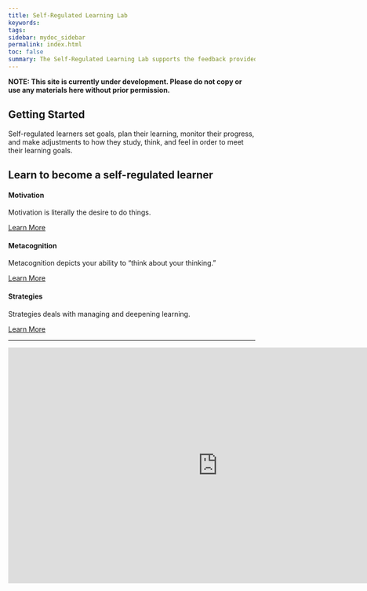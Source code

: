 ```yaml
---
title: Self-Regulated Learning Lab
keywords: 
tags: 
sidebar: mydoc_sidebar
permalink: index.html
toc: false
summary: The Self-Regulated Learning Lab supports the feedback provided by the Diagnostic Assessment and Achievement of College Skills (DAACS). This site provides information to help you become a more self-regulated learner.
---
```



**NOTE: This site is currently under development. Please do not copy or use any materials here without prior permission.**


## Getting Started

Self-regulated learners set goals, plan their learning, monitor their progress, and make adjustments to how they study, think, and feel in order to meet their learning goals.

<div class="row">
         <div class="col-lg-12">
             <h2 class="page-header">Learn to become a self-regulated learner</h2>
         </div>
         <div class="col-md-4 col-sm-6">
             <div class="panel panel-default text-center">
                 <div class="panel-heading">
                     <span class="fa-stack fa-5x">
                           <i class="fa fa-circle fa-stack-2x text-primary"></i>
                           <i class="fa fa-thumbs-o-up fa-stack-1x fa-inverse"></i>
                     </span>
                 </div>
                 <div class="panel-body">
                     <h4>Motivation</h4>
                     <p>Motivation is literally the desire to do things.</p>
                     <a href="motivation_overview.html" class="btn btn-primary">Learn More</a>
                 </div>
             </div>
         </div>
         <div class="col-md-4 col-sm-6">
             <div class="panel panel-default text-center">
                 <div class="panel-heading">
                     <span class="fa-stack fa-5x">
                           <i class="fa fa-circle fa-stack-2x text-primary"></i>
                           <i class="fa fa-refresh fa-stack-1x fa-inverse"></i>
                     </span>
                 </div>
                 <div class="panel-body">
                     <h4>Metacognition</h4>
                     <p>Metacognition depicts your ability to “think about your thinking.”</p>
                     <a href="metacognition_overview.html" class="btn btn-primary">Learn More</a>
                 </div>
             </div>
         </div>
         <div class="col-md-4 col-sm-6">
             <div class="panel panel-default text-center">
                 <div class="panel-heading">
                     <span class="fa-stack fa-5x">
                           <i class="fa fa-circle fa-stack-2x text-primary"></i>
                           <i class="fa fa-list fa-stack-1x fa-inverse"></i>
                     </span>
                 </div>
                 <div class="panel-body">
                     <h4>Strategies</h4>
                     <p>Strategies deals with managing and deepening learning.</p>
                     <a href="strategies_overview.html" class="btn btn-primary">Learn More</a>
                 </div>
             </div>
         </div>
</div>

<hr />

<div class="embed-responsive embed-responsive-16by9"><iframe width="853" height="480" src="https://www.youtube.com/embed/U2Yt0fOLyuw?list=PLz6X7eB9XUp3fUcvexy8n9mAok2LWKtpl" frameborder="0" allowfullscreen></iframe></div>


